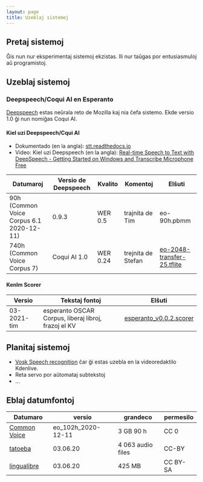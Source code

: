 ```yaml
---
layout: page
title: Uzeblaj sistemoj
---
```


## Pretaj sistemoj
Ĝis nun nur eksperimentaj sistemoj ekzistas. Ili nur taŭgas por entusiasmuloj aŭ programistoj. 

## Uzeblaj sistemoj
### Deepspeech/Coqui AI en Esperanto
[Deepspeech](https://github.com/mozilla/DeepSpeech) estas neŭrala reto de Mozilla kaj nia ĉefa sistemo. Ekde versio 1.0 ĝi nun nomiĝas Coqui AI. 
#### Kiel uzi Deepspeech/Cqui AI
* Dokumentado (en la angla): [stt.readthedocs.io](https://stt.readthedocs.io/en/latest/)
* Video: Kiel uzi Deepspeech (en la angla): [Real-time Speech to Text with DeepSpeech - Getting Started on Windows and Transcribe Microphone Free](https://www.youtube.com/watch?v=c_0Q3T0XYTA)


|  Datumaroj |  Versio de Deepspeech |  Kvalito |  Komentoj | Elŝuti  |
|---|---|---|---|---|
|  90h (Common Voice Corpus 6.1 2020-12-11) | 0.9.3  | WER 0.5  | trajnita de Tim  |  eo-90h.pbmm |
| 740h (Common Voice Corpus 7)  |  Coqui AI 1.0 | WER 0.24  | trejnita de Stefan  | [eo-2048-transfer-25.tflite](https://github.com/parolteknologio/stt-esperanto/raw/master/deepspeech-coqui/common-voice-corpus-7/eo-2048-transfer-25.tflite)  |

#### Kenlm Scorer

|  Versio |  Tekstaj fontoj | Elŝuti  |
|---|---|---|
|  03-2021-tim |  esperanto OSCAR Corpus, liberaj libroj, frazoj el KV |  [esperanto_v0.0.2.scorer](https://github.com/parolteknologio/stt-esperanto/raw/master/scorer/esperanto_v0.0.2.scorer) | 


## Planitaj sistemoj
- [Vosk Speech recognition](https://alphacephei.com/vosk/) ĉar ĝi estas uzebla en la videoredaktilo Kdenlive. 
- Reta servo por aŭtomataj subtekstoj
- ...

## Eblaj datumfontoj

|Datumaro|versio|grandeco|permesilo|
|--|--|--|--|
|[Common Voice](https://voice.mozilla.org/eo/datasets)|eo_102h_2020-12-11|3 GB 90 h|CC 0|
|[tatoeba](https://tatoeba.org/epo/sentences/search?query=&from=epo&to=none&user=&orphans=no&unapproved=no&has_audio=yes&tags=&list=&native=&trans_filter=limit&trans_to=und&trans_link=&trans_user=&trans_orphan=&trans_unapproved=&trans_has_audio=&sort=relevance&sort_reverse=)|03.06.20|4 063 audio files|CC-BY|
|[lingualibre](https://lingualibre.org/wiki/Help:Download_from_LinguaLibre)|03.06.20|425 MB|CC BY-SA|
